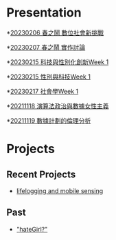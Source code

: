 # Presentation
*[20230206 春之鬧 數位社會新挑戰](https://docs.google.com/presentation/d/e/2PACX-1vTQ0u5Mc3E6bwiD0QQevzgYsEnRL3JhsnrywtwE-rrcbw1hoZICwKCv2h054LIZKNH4-hXyLzg7SZxc/pub?start=false&loop=false&delayms=3000)

*[20230207 春之鬧 實作討論](https://docs.google.com/presentation/d/e/2PACX-1vT6n22I7WkpakFPjKhQhz5VrKEN_AWlYpSv3MJqal19Jwc9WhZk9X8Rxlx-MTVAtPnMPa_Yrur3BDFS/pub?start=false&loop=false&delayms=3000)

*[20230215 科技與性別化創新Week 1]()

*[20230215 性別與科技Week 1]()

*[20230217 社會學Week 1]()

*[20211118 演算法政治與數據女性主義]()

*[20211119 數據計劃的倫理分析]()


# Projects

## Recent Projects
* [lifelogging and mobile sensing]()

## Past
* ["hateGirl?"]()

